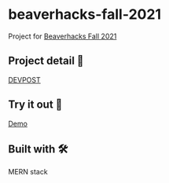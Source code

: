 # beaverhacks-fall-2021
Project for [Beaverhacks Fall 2021](https://beaverhacks-fall-2021.devpost.com/)

## Project detail :selfie:
[DEVPOST](https://devpost.com/software/weather-5wsdyo)


## Try it out :selfie:
[Demo](https://just-weather-1.netlify.app/)

## Built with :hammer_and_wrench:
MERN stack
